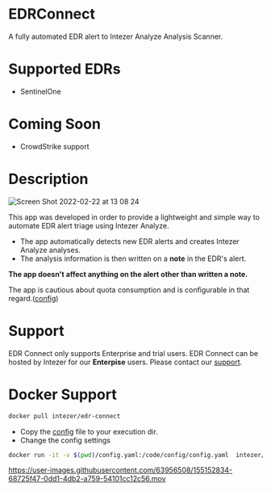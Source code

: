 # EDRConnect
A fully automated EDR alert to Intezer Analyze Analysis Scanner.

# Supported EDRs
* SentinelOne

# Coming Soon
* CrowdStrike support

# Description
![Screen Shot 2022-02-22 at 13 08 24](https://user-images.githubusercontent.com/63956508/155120445-ce29c53e-1353-4426-9871-c1e9ce418759.png)


This app was developed in order to provide a lightweight and simple way to automate EDR alert triage using Intezer Analyze.
* The app automatically detects new EDR alerts and creates Intezer Analyze analyses.
* The analysis information is then written on a **note** in the EDR's alert.

**The app doesn't affect anything on the alert other than written a note.**

The app is cautious about quota consumption and is configurable in that regard.([config](config.yaml#L38))

# Support
EDR Connect only supports Enterprise and trial users.
EDR Connect can be hosted by Intezer for our **Enterpise** users.
Please contact our [support](support@intezer.com). 

# Docker Support
```bash
docker pull intezer/edr-connect
```
* Copy the [config](config.yaml) file to your execution dir.
* Change the config settings 

```bash
docker run -it -v $(pwd)/config.yaml:/code/config/config.yaml  intezer/edr-connect 
```


https://user-images.githubusercontent.com/63956508/155152834-68725f47-0dd1-4db2-a759-54101cc12c56.mov


